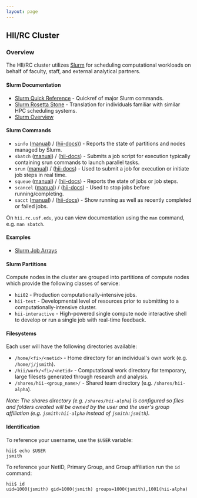 ```yaml
---
layout: page
---
```


## HII/RC Cluster

### Overview

The HII/RC cluster utilizes [Slurm](http://slurm.schedmd.com) for scheduling
computational workloads on behalf of faculty, staff, and external analytical partners.

#### Slurm Documentation

- [Slurm Quick Reference](http://slurm.schedmd.com/pdfs/summary.pdf) - Quickref of major Slurm commands.
- [Slurm Rosetta Stone](http://slurm.schedmd.com/rosetta.pdf) - Translation for individuals familiar with similar HPC scheduling systems.
- [Slurm Overview](http://slurm.schedmd.com/slurm.html)

#### Slurm Commands

- `sinfo` ([manual](http://slurm.schedmd.com/sinfo.html)) / ([hii-docs)](sinfo.html)) -
   Reports the state of partitions and nodes managed by Slurm.
- `sbatch` ([manual](http://slurm.schedmd.com/sinfo.html)) / ([hii-docs](sbatch.html)) -
   Submits a job script for execution typically containing srun commands to launch parallel tasks.
- `srun`  ([manual](http://slurm.schedmd.com/sinfo.html)) / ([hii-docs](srun.html)) -
   Used to submit a job for execution or initiate job steps in real time.
- `squeue` ([manual](http://slurm.schedmd.com/sinfo.html)) / ([hii-docs](squeue.html)) -
   Reports the state of jobs or job steps.
- `scancel` ([manual](http://slurm.schedmd.com/sinfo.html)) / ([hii-docs](scancel.html)) -
   Used to stop jobs before running/completing.
- `sacct` ([manual](http://slurm.schedmd.com/sinfo.html)) / ([hii-docs](sacct.html)) -
   Show running as well as recently completed or failed jobs.

On `hii.rc.usf.edu`, you can view documentation using the `man` command, e.g. `man sbatch`.

#### Examples

- [Slurm Job Arrays](slurm-arrays.html)

#### Slurm Partitions

Compute nodes in the cluster are grouped into partitions of compute nodes which provide the following classes of service:

- `hii02` - Production computationally-intensive jobs.
- `hii-test` - Developmental level of resources prior to submitting to a computationally-intensive cluster.
- `hii-interactive` - High-powered single compute node interactive shell to develop or run a single job with real-time feedback.

#### Filesystems

Each user will have the following directories available:

- `/home/<fi>/<netid>` - Home directory for an individual's own work (e.g. `/home/j/jsmith`).
- `/hii/work/<fi>/<netid>` - Computational work directory for temporary, large filesets generated through research and analysis.
- `/shares/hii-<group_name>/` - Shared team directory (e.g. `/shares/hii-alpha`).

*Note: The shares directory (e.g. `/shares/hii-alpha`)
  is configured so files and folders created will be owned by the user and the user's group affiliation
  (e.g. `jsmith:hii-alpha` instead of `jsmith:jsmith`).*

#### Identification

To reference your username, use the `$USER` variable:

```
hii$ echo $USER
jsmith
```

To reference your NetID, Primary Group, and Group affiliation run the `id` command:

```
hii$ id
uid=1000(jsmith) gid=1000(jsmith) groups=1000(jsmith),1001(hii-alpha)
```
